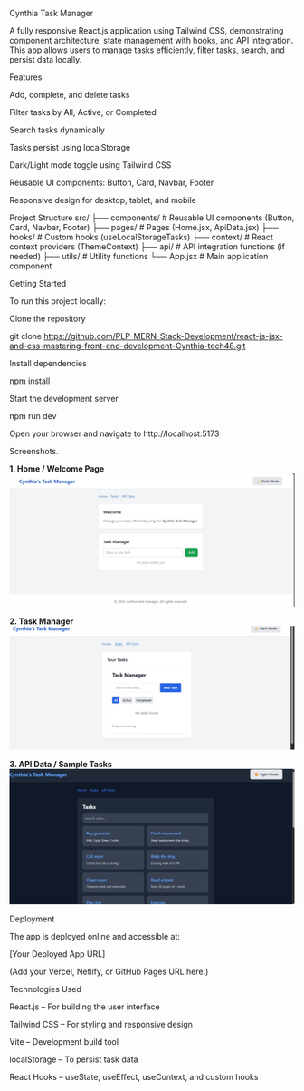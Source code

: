 Cynthia Task Manager

A fully responsive React.js application using Tailwind CSS, demonstrating component architecture, state management with hooks, and API integration. This app allows users to manage tasks efficiently, filter tasks, search, and persist data locally.

Features

Add, complete, and delete tasks

Filter tasks by All, Active, or Completed

Search tasks dynamically

Tasks persist using localStorage

Dark/Light mode toggle using Tailwind CSS

Reusable UI components: Button, Card, Navbar, Footer

Responsive design for desktop, tablet, and mobile

Project Structure
src/
├── components/       # Reusable UI components (Button, Card, Navbar, Footer)
├── pages/            # Pages (Home.jsx, ApiData.jsx)
├── hooks/            # Custom hooks (useLocalStorageTasks)
├── context/          # React context providers (ThemeContext)
├── api/              # API integration functions (if needed)
├── utils/            # Utility functions
└── App.jsx           # Main application component






Getting Started

To run this project locally:

Clone the repository

git clone https://github.com/PLP-MERN-Stack-Development/react-js-jsx-and-css-mastering-front-end-development-Cynthia-tech48.git


Install dependencies

npm install


Start the development server

npm run dev


Open your browser and navigate to http://localhost:5173

Screenshots.


**1. Home / Welcome Page**  
![Home Page](./screenshots/homepage.jpg)  

**2. Task Manager**  
![Task Manager](./screenshots/tasks.jpg)  

**3. API Data / Sample Tasks**  
![API Data](./screenshots/api.jpg)  

Deployment

The app is deployed online and accessible at:

[Your Deployed App URL]

(Add your Vercel, Netlify, or GitHub Pages URL here.)



Technologies Used

React.js – For building the user interface

Tailwind CSS – For styling and responsive design

Vite – Development build tool

localStorage – To persist task data

React Hooks – useState, useEffect, useContext, and custom hooks